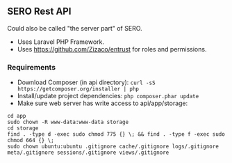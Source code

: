 ## SERO Rest API

Could also be called "the server part" of SERO.

- Uses Laravel PHP Framework.
- Uses https://github.com/Zizaco/entrust for roles and permissions.

### Requirements
- Download Composer (in api directory): `curl -sS https://getcomposer.org/installer | php`
- Install/update project dependencies: `php composer.phar update`
- Make sure web server has write access to api/app/storage: 
```
cd app
sudo chown -R www-data:www-data storage
cd storage
find . -type d -exec sudo chmod 775 {} \; && find . -type f -exec sudo chmod 664 {} \;
sudo chown ubuntu:ubuntu .gitignore cache/.gitignore logs/.gitignore meta/.gitignore sessions/.gitignore views/.gitignore
```

